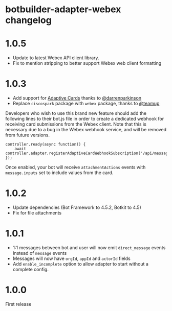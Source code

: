 # botbuilder-adapter-webex changelog

# 1.0.5

* Update to latest Webex API client library.
* Fix to mention stripping to better support Webex web client formatting

# 1.0.3

* Add support for [Adaptive Cards](https://developer.webex.com/blog/new-buttons-cards-webex-teams) thanks to [@darrenparkinson](https://github.com/howdyai/botkit/pull/1760)
* Replace `ciscospark` package with `webex` package, thanks to [@teamup](https://github.com/howdyai/botkit/pull/1748)

Developers who wish to use this brand new feature should add the following lines to their bot.js file
in order to create a dedicated webhook for receiving card submissions from the Webex client. Note that this
is necessary due to a bug in the Webex webhook service, and will be removed from future versions.

```
controller.ready(async function() {
    await controller.adapter.registerAdaptiveCardWebhookSubscription('/api/messages');
});
```

Once enabled, your bot will receive `attachmentActions` events with `message.inputs` set to include values from the card.

# 1.0.2

* Update dependencies (Bot Framework to 4.5.2, Botkit to 4.5)
* Fix for file attachments

# 1.0.1

* 1:1 messages between bot and user will now emit `direct_message` events instead of `message` events
* Messages will now have `orgId`, `appId` and `actorId` fields
* Add `enable_incomplete` option to allow adapter to start without a complete config.

# 1.0.0 

First release
